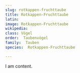 ```yaml
---
slug: rotkappen-fruchttaube
title: Rotkappen-Fruchttaube
latin:
image: Rotkappen-Fruchttaube
wikipedia: 
class: Vögel
order:  Taubenvögel
family:  Tauben
species:  Rotkappen-Fruchttaube

---
```


I am content.
